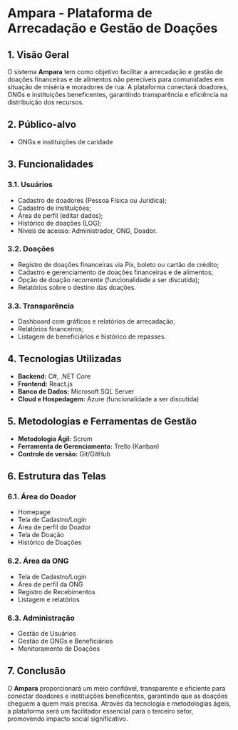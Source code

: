 # Ampara - Plataforma de Arrecadação e Gestão de Doações

## 1. Visão Geral

O sistema **Ampara** tem como objetivo facilitar a arrecadação e gestão de doações financeiras e de alimentos não perecíveis para comunidades em situação de miséria e moradores de rua. A plataforma conectará doadores, ONGs e instituições beneficentes, garantindo transparência e eficiência na distribuição dos recursos.

## 2. Público-alvo

- ONGs e instituições de caridade

## 3. Funcionalidades

### 3.1. Usuários
- Cadastro de doadores (Pessoa Física ou Jurídica);
- Cadastro de instituições;
- Área de perfil (editar dados);
- Histórico de doações (LOG);
- Níveis de acesso: Administrador, ONG, Doador.

### 3.2. Doações
- Registro de doações financeiras via Pix, boleto ou cartão de crédito;
- Cadastro e gerenciamento de doações financeiras e de alimentos;
- Opção de doação recorrente (funcionalidade a ser discutida);
- Relatórios sobre o destino das doações.

### 3.3. Transparência
- Dashboard com gráficos e relatórios de arrecadação;
- Relatórios financeiros;
- Listagem de beneficiários e histórico de repasses.

## 4. Tecnologias Utilizadas

- **Backend:** C#, .NET Core
- **Frontend:** React.js
- **Banco de Dados:** Microsoft SQL Server
- **Cloud e Hospedagem:** Azure (funcionalidade a ser discutida)

## 5. Metodologias e Ferramentas de Gestão

- **Metodologia Ágil:** Scrum
- **Ferramenta de Gerenciamento:** Trello (Kanban)
- **Controle de versão:** Git/GitHub

## 6. Estrutura das Telas

### 6.1. Área do Doador
- Homepage
- Tela de Cadastro/Login
- Área de perfil do Doador
- Tela de Doação
- Histórico de Doações

### 6.2. Área da ONG
- Tela de Cadastro/Login
- Área de perfil da ONG
- Registro de Recebimentos
- Listagem e relatórios

### 6.3. Administração
- Gestão de Usuários
- Gestão de ONGs e Beneficiários
- Monitoramento de Doações

## 7. Conclusão

O **Ampara** proporcionará um meio confiável, transparente e eficiente para conectar doadores e instituições beneficentes, garantindo que as doações cheguem a quem mais precisa. Através da tecnologia e metodologias ágeis, a plataforma será um facilitador essencial para o terceiro setor, promovendo impacto social significativo.

